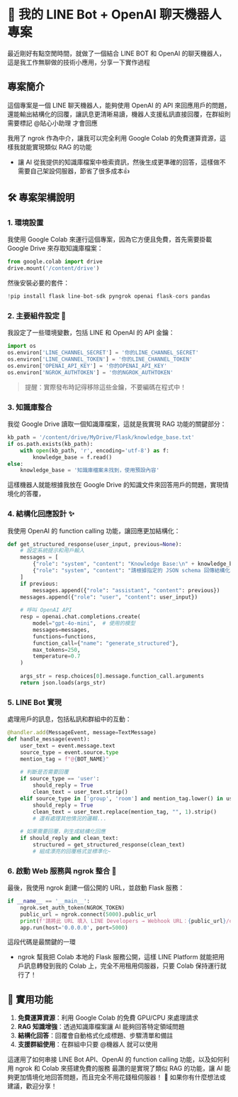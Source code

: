 # 🤖 我的 LINE Bot + OpenAI 聊天機器人專案

最近剛好有點空閒時間，就做了一個結合 LINE BOT 和 OpenAI 的聊天機器人，這是我工作無聊做的技術小應用，分享一下實作過程

## 專案簡介

這個專案是一個 LINE 聊天機器人，能夠使用 OpenAI 的 API 來回應用戶的問題，還能輸出結構化的回覆，讓訊息更清晰易讀，機器人支援私訊直接回覆，在群組則需要標記 @貼心小助理 才會回應

我用了 ngrok 作為中介，讓我可以完全利用 Google Colab 的免費運算資源，這樣我就能實現類似 RAG 的功能 
- 讓 AI 從我提供的知識庫檔案中檢索資訊，然後生成更準確的回答，這樣做不需要自己架設伺服器，節省了很多成本👍

## 🛠️ 專案架構說明

### 1. 環境設置

我使用 Google Colab 來運行這個專案，因為它方便且免費，首先需要掛載 Google Drive 來存取知識庫檔案：

```python
from google.colab import drive
drive.mount('/content/drive')
```

然後安裝必要的套件：

```python
!pip install flask line-bot-sdk pyngrok openai flask-cors pandas
```

### 2. 主要組件設定 🔑

我設定了一些環境變數，包括 LINE 和 OpenAI 的 API 金鑰：

```python
import os
os.environ['LINE_CHANNEL_SECRET'] = '你的LINE_CHANNEL_SECRET'
os.environ['LINE_CHANNEL_TOKEN'] = '你的LINE_CHANNEL_TOKEN'
os.environ['OPENAI_API_KEY'] = '你的OPENAI_API_KEY'
os.environ['NGROK_AUTHTOKEN'] = '你的NGROK_AUTHTOKEN'
```

> 提醒：實際發布時記得移除這些金鑰，不要編碼在程式中！

### 3. 知識庫整合 

我從 Google Drive 讀取一個知識庫檔案，這就是我實現 RAG 功能的關鍵部分：

```python
kb_path = '/content/drive/MyDrive/Flask/knowledge_base.txt'
if os.path.exists(kb_path):
    with open(kb_path, 'r', encoding='utf-8') as f:
        knowledge_base = f.read()
else:
    knowledge_base = '知識庫檔案未找到，使用預設內容'
```

這樣機器人就能根據我放在 Google Drive 的知識文件來回答用戶的問題，實現情境化的答覆，

### 4. 結構化回應設計 ✨

我使用 OpenAI 的 function calling 功能，讓回應更加結構化：

```python
def get_structured_response(user_input, previous=None):
    # 設定系統提示和用戶輸入
    messages = [
        {"role": "system", "content": "Knowledge Base:\n" + knowledge_base},
        {"role": "system", "content": "請根據指定的 JSON schema 回傳結構化回應，且僅輸出 JSON，不要文字"}
    ]
    if previous:
        messages.append({"role": "assistant", "content": previous})
    messages.append({"role": "user", "content": user_input})
    
    # 呼叫 OpenAI API
    resp = openai.chat.completions.create(
        model="gpt-4o-mini",  # 使用的模型
        messages=messages,
        functions=functions,
        function_call={"name": "generate_structured"},
        max_tokens=250,
        temperature=0.7
    )
    
    args_str = resp.choices[0].message.function_call.arguments
    return json.loads(args_str)
```

### 5. LINE Bot 實現 

處理用戶的訊息，包括私訊和群組中的互動：

```python
@handler.add(MessageEvent, message=TextMessage)
def handle_message(event):
    user_text = event.message.text
    source_type = event.source.type
    mention_tag = f"@{BOT_NAME}"
    
    # 判斷是否需要回覆
    if source_type == 'user':
        should_reply = True
        clean_text = user_text.strip()
    elif source_type in ['group', 'room'] and mention_tag.lower() in user_text.lower():
        should_reply = True
        clean_text = user_text.replace(mention_tag, "", 1).strip()
        # 還有處理其他情況的邏輯...
    
    # 如果需要回覆，則生成結構化回應
    if should_reply and clean_text:
        structured = get_structured_response(clean_text)
        # 組成漂亮的回覆格式並標準化~

```

### 6. 啟動 Web 服務與 ngrok 整合 🚀

最後，我使用 ngrok 創建一個公開的 URL，並啟動 Flask 服務：

```python
if __name__ == '__main__':
    ngrok.set_auth_token(NGROK_TOKEN)
    public_url = ngrok.connect(5000).public_url
    print(f'請將此 URL 填入 LINE Developers → Webhook URL：{public_url}/callback')
    app.run(host='0.0.0.0', port=5000)
```

這段代碼是最關鍵的一環 
- ngrok 幫我把 Colab 本地的 Flask 服務公開，這樣 LINE Platform 就能把用戶訊息轉發到我的 Colab 上，完全不用租用伺服器，只要 Colab 保持運行就行了！

## 🌟 實用功能

1. **免費運算資源**：利用 Google Colab 的免費 GPU/CPU 來處理請求
2. **RAG 知識增強**：透過知識庫檔案讓 AI 能夠回答特定領域問題 
3. **結構化回答**：回覆會自動格式化成標題、步驟清單和備註
4. **支援群組使用**：在群組中只要 @機器人 就可以使用

這運用了如何串接 LINE Bot API、OpenAI 的 function calling 功能，以及如何利用 ngrok 和 Colab 來搭建免費的服務
最讚的是實現了類似 RAG 的功能，讓 AI 能夠更加情境化地回答問題，而且完全不用花錢租伺服器！ 💪
如果你有什麼想法或建議，歡迎分享！ 
